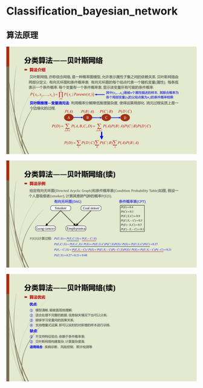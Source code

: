 Classification_bayesian_network
=========================

算法原理
------------

![](https://github.com/Daniel1586/Initiative_machine_learning/raw/master/00_images/05_Bayesian_Network/BN_01.jpg) 

![](https://github.com/Daniel1586/Initiative_machine_learning/raw/master/00_images/05_Bayesian_Network/BN_02.jpg) 

![](https://github.com/Daniel1586/Initiative_machine_learning/raw/master/00_images/05_Bayesian_Network/BN_03.jpg) 
